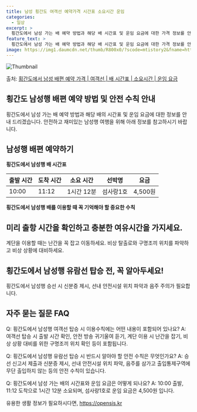 ```yaml
---
title: 남성 횡간도 여객선 예약가격 시간표 소요시간 운임
categories:
  - 일상
excerpt: >
  횡간도에서 남성 가는 배 예약 방법과 해당 배 시간표 및 운임 요금에 대한 가격 정보를 안내 드리겠습니다. 안전하고 재밋는 남성행 여행을 위해 아래 정보 참고하시기 바랍니다. 남성행 배편 예약하기 👈 클릭횡간도에서 남성행 배 시간표출발 시간도착 시간소요 시간선박명요금10:0011:121시간 12분섬사랑1호4,500원남성행 배편 예약하기 👈 클릭횡간도에서 남성행 여객선 탑승 시 이용수칙횡간도에서 남성행 배를 이용할 때 꼭 기억해야 할 중요한 수칙들이 있습니다. 중요한 내용미리 출항 시간을 확인하고 충분한 여유시간을 가지세요.계단을 이용할 때는 난간을 꼭 잡고 이동하세요.비상 탈출로와 구명조끼 위치를 파악하고 비상 상황에 대비하세요.횡간도에서 남성행 유람선 탑승 전, 꼭 알아두세요!해양 사고를 예방하기 위한..
feature_text: >
  횡간도에서 남성 가는 배 예약 방법과 해당 배 시간표 및 운임 요금에 대한 가격 정보를 안내 드리겠습니다. 안전하고 재밋는 남성행 여행을 위해 아래 정보 참고하시기 바랍니다. 남성행 배편 예약하기 👈 클릭횡간도에서 남성행 배 시간표출발 시간도착 시간소요 시간선박명요금10:0011:121시간 12분섬사랑1호4,500원남성행 배편 예약하기 👈 클릭횡간도에서 남성행 여객선 탑승 시 이용수칙횡간도에서 남성행 배를 이용할 때 꼭 기억해야 할 중요한 수칙들이 있습니다. 중요한 내용미리 출항 시간을 확인하고 충분한 여유시간을 가지세요.계단을 이용할 때는 난간을 꼭 잡고 이동하세요.비상 탈출로와 구명조끼 위치를 파악하고 비상 상황에 대비하세요.횡간도에서 남성행 유람선 탑승 전, 꼭 알아두세요!해양 사고를 예방하기 위한..
image: https://img1.daumcdn.net/thumb/R800x0/?scode=mtistory2&fname=https%3A%2F%2Fblog.kakaocdn.net%2Fdn%2Fc2SKRh%2FbtsHB5TbYW2%2Fy0GxL7ZbTDQ4ybdKtwky11%2Fimg.webp
---
```


![Thumbnail](https://img1.daumcdn.net/thumb/R800x0/?scode=mtistory2&fname=https%3A%2F%2Fblog.kakaocdn.net%2Fdn%2Fc2SKRh%2FbtsHB5TbYW2%2Fy0GxL7ZbTDQ4ybdKtwky11%2Fimg.webp)

<p>출처: <a href="https://opensis.kr/entry/%ED%9A%A1%EA%B0%84%EB%8F%84%EC%97%90%EC%84%9C-%EB%82%A8%EC%84%B1-%EB%B0%B0%ED%8E%B8-%EC%98%88%EC%95%BD-%EA%B0%80%EA%B2%A9-%EC%97%AC%EA%B0%9D%EC%84%A0-%EB%B0%B0-%EC%8B%9C%EA%B0%84%ED%91%9C-%EC%86%8C%EC%9A%94%EC%8B%9C%EA%B0%84-%EC%9A%B4%EC%9E%84-%EC%9A%94%EA%B8%88" rel="dofollow">횡간도에서 남성 배편 예약 가격 | 여객선 | 배 시간표 | 소요시간 | 운임 요금</a> </p>

## 횡간도 남성행 배편 예약 방법 및 안전 수칙 안내

횡간도에서 남성 가는 배 예약 방법과 해당 배의 시간표 및 운임 요금에 대한 정보를 안내 드리겠습니다. 안전하고 재미있는 남성행 여행을 위해
아래 정보를 참고하시기 바랍니다.

## **남성행 배편 예약하기**

**횡간도에서 남성행 배 시간표**

**출발 시간** | **도착 시간** | **소요 시간** | **선박명** | **요금**  
---|---|---|---|---  
10:00 | 11:12 | 1시간 12분 | 섬사랑1호 | 4,500원  
  
**횡간도에서 남성행 배를 이용할 때 꼭 기억해야 할 중요한 수칙**

## **미리 출항 시간을 확인하고 충분한 여유시간을 가지세요.**

계단을 이용할 때는 난간을 꼭 잡고 이동하세요. 비상 탈출로와 구명조끼 위치를 파악하고 비상 상황에 대비하세요.

## **횡간도에서 남성행 유람선 탑승 전, 꼭 알아두세요!**

횡간도에서 남성행 승선 시 신분증 제시, 선내 안전시설 위치 파악과 음주 주의가 필요합니다.

## **자주 묻는 질문 FAQ**

Q: 횡간도에서 남성행 여객선 탑승 시 이용수칙에는 어떤 내용이 포함되어 있나요? A: 여객선 탑승 시 출발 시간 확인, 안전 방송 귀기울여
듣기, 계단 이용 시 난간을 잡기, 비상 상황 대비를 위한 구명조끼 위치 확인 등이 포함됩니다.

Q: 횡간도에서 남성행 유람선 탑승 시 반드시 알아야 할 안전 수칙은 무엇인가요? A: 승선 신고서 제출과 신분증 제시, 선내 안전시설 위치
파악, 음주를 삼가고 출입통제구역에 무단 출입하지 않는 등의 안전 수칙이 있습니다.

Q: 횡간도에서 남성 가는 배의 시간표와 운임 요금은 어떻게 되나요? A: 10:00 출발, 11:12 도착으로 1시간 12분 소요되며,
섬사랑1호로 운임 요금은 4,500원 입니다.



 

유용한 생활 정보가 필요하시다면, <a href="https://opensis.kr" rel="dofollow">https://opensis.kr</a>


